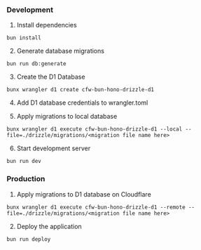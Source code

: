 ### Development

1. Install dependencies

```
bun install
```

2. Generate database migrations

```
bun run db:generate
```

3. Create the D1 Database

```
bunx wrangler d1 create cfw-bun-hono-drizzle-d1
```

4. Add D1 database credentials to wrangler.toml

5. Apply migrations to local database

```
bunx wrangler d1 execute cfw-bun-hono-drizzle-d1 --local --file=./drizzle/migrations/<migration file name here>
```

6. Start development server

```
bun run dev
```

### Production

1. Apply migrations to D1 database on Cloudflare

```
bunx wrangler d1 execute cfw-bun-hono-drizzle-d1 --remote --file=./drizzle/migrations/<migration file name here>
```

2. Deploy the application

```
bun run deploy
```
